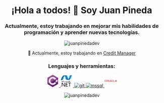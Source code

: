 <h1 align="center">¡Hola a todos! 👋 Soy Juan Pineda</h1>

<h3 align="center">Actualmente, estoy trabajando en mejorar mis habilidades de programación y aprender nuevas tecnologías.</h3>

<p align="center"> <img src="https://komarev.com/ghpvc/?username=juanpinedadev&label=Visitas%20al%20perfil&color=0e75b6&style=flat" alt="juanpinedadev" /> </p>

<p align="center">🔭 Actualmente, estoy trabajando en <a href="https://github.com/juanpinedadev/CreditManager">Credit Manager</a></p>

<h3 align="center">Lenguajes y herramientas:</h3>

<p align="center"> <a href="https://www.w3schools.com/cs/" target="_blank" rel="noreferrer"> <img src="https://raw.githubusercontent.com/devicons/devicon/master/icons/csharp/csharp-original.svg" alt="csharp" width="40" height="40"/> </a> <a href="https://dotnet.microsoft.com/" target="_blank" rel="noreferrer"> <img src="https://raw.githubusercontent.com/devicons/devicon/master/icons/dot-net/dot-net-original-wordmark.svg" alt="dotnet" width="40" height="40"/> </a> <a href="https://git-scm.com/" target="_blank" rel="noreferrer"> <img src="https://www.vectorlogo.zone/logos/git-scm/git-scm-icon.svg" alt="git" width="40" height="40"/> </a> <a href="https://www.microsoft.com/en-us/sql-server" target="_blank" rel="noreferrer"> <img src="https://www.svgrepo.com/show/303229/microsoft-sql-server-logo.svg" alt="mssql" width="40" height="40"/> </a> <a href="https://www.oracle.com/" target="_blank" rel="noreferrer"> <img src="https://raw.githubusercontent.com/devicons/devicon/master/icons/oracle/oracle-original.svg" alt="oracle" width="40" height="40"/> </a> </p>

<p align="center"><img src="https://github-readme-streak-stats.herokuapp.com/?user=juanpinedadev&" alt="juanpinedadev" /></p>
